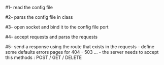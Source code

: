 #1- read the config file 

#2- parss the config file in class

#3- open socket and bind it to the config file port

#4- accept requests and parss the requests

#5- send a response using the route that exists in the requests
	- define some defaults errors pages for 404 - 503 ...
	- the server needs to accept this methods : POST / GET / DELETE

